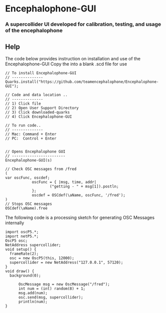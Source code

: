 # Encephalophone-GUI

### A supercollider UI developed for calibration, testing, and usage of the encephalophone

## Help


The code below provides instruction on installation and use of the Encephalophone-GUI
Copy the into a blank .scd file for use

```
// To install Encephalophone-GUI 
// --------------
Quarks.install("https://github.com/teamencephalophone/Encephalophone-GUI");

// Code and data location ..
// --------------
// 1) Click file
// 2) Open User Support Directory
// 3) Click downloaded-quarks
// 4) Click Encephalophone-GUI

// To run code..
// --------------
// Mac: Command + Enter
// PC:  Control + Enter


// Opens Encephalophone GUI
// ------------------------
Encephalophone-GUI(s)

// Check OSC messages from /fred
(
var oscFunc, oscdef;
            oscFunc = { |msg, time, addr|
                    ("getting - " + msg[1]).postln;
            };
            oscdef = OSCdef(\aName, oscFunc, '/fred');
)
// Stops OSC messages
OSCdef(\aName).free
```

The following code is a processing sketch for generating OSC Messages internally 

```
import oscP5.*;
import netP5.*;
OscP5 osc;
NetAddress supercollider;
void setup() {
  frameRate(2);
  osc = new OscP5(this, 12000);
  supercollider = new NetAddress("127.0.0.1", 57120);
}
void draw() {
  background(0);
  
      OscMessage msg = new OscMessage("/fred");
      int num = (int) random(8) + 1;
      msg.add(num);
      osc.send(msg, supercollider);
      println(num);
}
```
